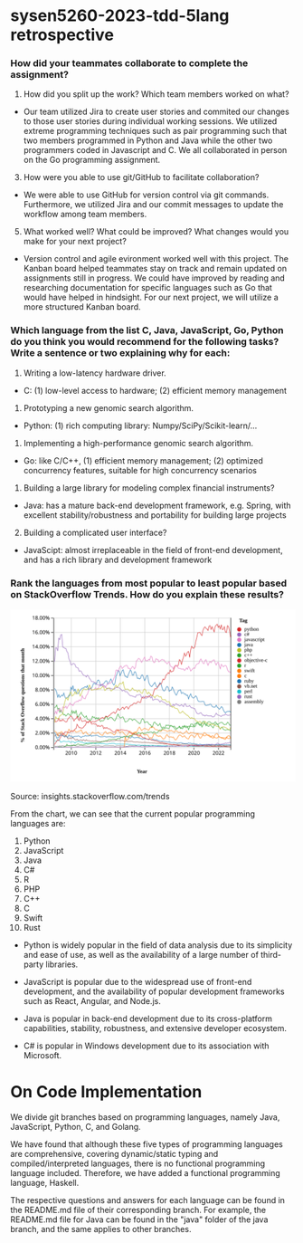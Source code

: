 # sysen5260-2023-tdd-5lang retrospective

### How did your teammates collaborate to complete the assignment?
1. How did you split up the work? Which team members worked on what?
 - Our team utilized Jira to create user stories and commited our changes to those user stories during individual working sessions. We utilized extreme programming techniques such as pair programming such that two members programmed in Python and Java while the other two programmers coded in Javascript and C. We all collaborated in person on the Go programming assignment.
3. How were you able to use git/GitHub to facilitate collaboration?
 - We were able to use GitHub for version control via git commands. Furthermore, we utilized Jira and our commit messages to update the workflow among team members.
5. What worked well? What could be improved? What changes would you make for your next project?
 - Version control and agile evironment worked well with this project. The Kanban board helped teammates stay on track and remain updated on assignments still in progress. We could have improved by reading and researching documentation for specific languages such as Go that would have helped in hindsight. For our next project, we will utilize a more structured Kanban board.

### Which language from the list C, Java, JavaScript, Go, Python do you think you would recommend for the following tasks? Write a sentence or two explaining why for each:
1. Writing a low-latency hardware driver.
 - C: (1) low-level access to hardware; (2) efficient memory management
1. Prototyping a new genomic search algorithm.
 - Python: (1) rich computing library: Numpy/SciPy/Scikit-learn/...
1. Implementing a high-performance genomic search algorithm.
 - Go: like C/C++, (1) efficient memory management; (2) optimized concurrency features, suitable for high concurrency scenarios
1. Building a large library for modeling complex financial instruments?
 - Java: has a mature back-end development framework, e.g. Spring, with excellent stability/robustness and portability for building large projects
2. Building a complicated user interface?
 - JavaScipt: almost irreplaceable in the field of front-end development, and has a rich library and development framework

### Rank the languages from most popular to least popular based on StackOverflow Trends. How do you explain these results?

<img src="images/pl-trends.svg" alt="java" style="zoom: 67%;" />

Source: insights.stackoverflow.com/trends

From the chart, we can see that the current popular programming languages are:
1. Python
2. JavaScript
3. Java
4. C#
5. R
6. PHP
7. C++
8. C
9. Swift
10. Rust

 - Python is widely popular in the field of data analysis due to its simplicity and ease of use, as well as the availability of a large number of third-party libraries.

 - JavaScript is popular due to the widespread use of front-end development, and the availability of popular development frameworks such as React, Angular, and Node.js.

 - Java is popular in back-end development due to its cross-platform capabilities, stability, robustness, and extensive developer ecosystem.

 - C# is popular in Windows development due to its association with Microsoft.

# On Code Implementation

We divide git branches based on programming languages, namely Java, JavaScript, Python, C, and Golang.

We have found that although these five types of programming languages are comprehensive, covering dynamic/static typing and compiled/interpreted languages, there is no functional programming language included. Therefore, we have added a functional programming language, Haskell. 

The respective questions and answers for each language can be found in the README.md file of their corresponding branch. For example, the README.md file for Java can be found in the "java" folder of the java branch, and the same applies to other branches.